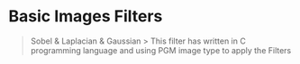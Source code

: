 # Basic Images Filters
> Sobel & Laplacian & Gaussian >
This filter has written in C programming language and using PGM image type to apply the Filters
